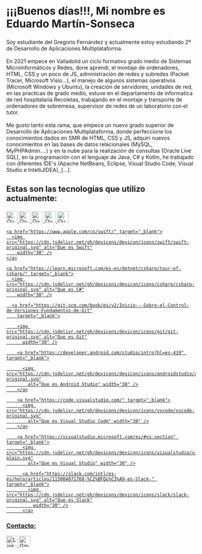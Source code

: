 <h1 align="left">¡¡¡Buenos días!!!, Mi nombre es Eduardo Martín-Sonseca</h1>

###

<p align="left">
  Soy estudiante del Gregorio Fernández y actualmente estoy estudiando 2º de
  Desarrollo de Aplicaciones Multiplataforma.<br /><br />En 2021 empece en
  Valladolid un ciclo formativo grado medio de Sistemas Microinformáticos y
  Redes, done aprendi, el montaje de ordenadores, HTML, CSS y un poco de JS,
  administración de redes y subredes (Packet Tracer, Microsoft Visio...), el
  manejo de algunos sistemas operativos (Microsoft Windows y Ubuntu), la
  creación de servidores, unidades de red, en las practicas de grado medio,
  estuve en el departamento de informatica de red hospitalaria Recoletas,
  trabajando en el montaje y transporte de ordenadores de sobremesa, supervisor
  de redes de un laboratorio con el tutor.<br /><br />Me gusto tanto esta rama,
  que empece un nuevo grado superior de Desarrollo de Aplicaciones
  Multiplataforma, donde perfeccione los conocimientos dados en SMR de HTML, CSS
  y JS, adquirí nuevos conocimientos en las bases de datos relacionales (MySQL,
  MyPHPAdmin....) y en la nube para la realización de consultas (Oracle Live
  SQL), en la programación con el lenguaje de Java, C# y
  Kotlin, he trabajado con diferentes IDE's (Apache NetBeans, Eclipse, Visual
  Studio Code, Visual Studio e IntelliJIDEA), [...].
</p>

###

<h2 align="left">Estas son las tecnologías que utilizo actualmente:</h2>

###

<div align="left">
  <a href="https://developer.mozilla.org/es/docs/Glossary/HTML5" target="_blank">
    <img src="https://cdn.jsdelivr.net/gh/devicons/devicon/icons/html5/html5-original.svg" alt="Que es HTML5"
      width="30" />
  </a>

  <a href="https://developer.mozilla.org/es/docs/Glossary/CSS" target="_blank">
    <img src="https://cdn.jsdelivr.net/gh/devicons/devicon/icons/css3/css3-original.svg" alt="Que es CSS" width="30" />
  </a>

  <a href="https://developer.mozilla.org/es/docs/Web/JavaScript" target="_blank">
    <img src="https://cdn.jsdelivr.net/gh/devicons/devicon/icons/javascript/javascript-original.svg"
      alt="Que es JavaScript" width="30" />
  </a>

  <a href="https://www.java.com/es/download/help/whatis_java.html" target="_blank">
    <img src="https://cdn.jsdelivr.net/gh/devicons/devicon/icons/java/java-original.svg" alt="Que es Java" width="30" />
  </a>

  <a href="https://developer.android.com/kotlin/overview?hl=es-419" target="_blank">
    <img src="https://cdn.jsdelivr.net/gh/devicons/devicon/icons/kotlin/kotlin-original.svg" alt="Que es Kotlin"
      width="30" />

    <a href="https://www.apple.com/co/swift/" target="_blank">
      <img src="https://cdn.jsdelivr.net/gh/devicons/devicon/icons/swift/swift-original.svg" alt="Que es Swift"
        width="30" />
    </a>

    <a href="https://learn.microsoft.com/es-es/dotnet/csharp/tour-of-csharp/" target="_blank">
      <img src="https://cdn.jsdelivr.net/gh/devicons/devicon/icons/csharp/csharp-original.svg" alt="Que es C#"
        width="30" />

      <a href="https://git-scm.com/book/es/v2/Inicio---Sobre-el-Control-de-Versiones-Fundamentos-de-Git"
        target="_blank">

        <img src="https://cdn.jsdelivr.net/gh/devicons/devicon/icons/git/git-original.svg" alt="Que es Git"
          width="30" />

        <a href="https://developer.android.com/studio/intro?hl=es-419" target="_blank">

          <img src="https://cdn.jsdelivr.net/gh/devicons/devicon/icons/androidstudio/androidstudio-original.svg"
            alt="Que es Android Studio" width="30" />
        </a>

        <a href="https://code.visualstudio.com/" target="_blank">
          <img src="https://cdn.jsdelivr.net/gh/devicons/devicon/icons/vscode/vscode-original.svg"
            alt="Que es Visual Studio Code" width="30" />
        </a>

        <a href="https://visualstudio.microsoft.com/es/#vs-section" target="_blank">
          <img src="https://cdn.jsdelivr.net/gh/devicons/devicon/icons/visualstudio/visualstudio-plain.svg"
            alt="Que es Visual Studio" width="30" />

          <a href="https://slack.com/intl/es-es/help/articles/115004071768-%C2%BFQu%C3%A9-es-Slack-" target="_blank">
            <img src="https://cdn.jsdelivr.net/gh/devicons/devicon/icons/slack/slack-original.svg" alt="Que es Slack"
              width="30" />
          </a>

</div>

###

<h3 align="left">Contacto:</h3>

<div align="rigth">
  <a href="https://www.linkedin.com/in/eduardo-mart%C3%ADn-sonseca-b337281ab/" target="_blank">
    <img
      src="https://img.shields.io/static/v1?message=LinkedIn&logo=linkedin&label=&color=0077B5&logoColor=white&labelColor=&style=for-the-badge"
      height="30" alt="LinkedIn" />
  </a>
  <a href="mailto:martinsonsecaeduardo@gmail.com" target="_blank">
    <img
      src="https://img.shields.io/static/v1?message=Gmail&logo=gmail&label=&color=D14836&logoColor=white&labelColor=&style=for-the-badge"
      height="30" alt="Gmail" />
  </a>
</div>

###
